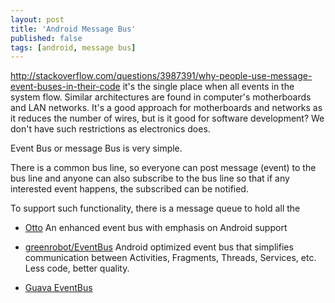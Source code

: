 ```yaml
---
layout: post
title: 'Android Message Bus'
published: false
tags: [android, message bus]
---
```


http://stackoverflow.com/questions/3987391/why-people-use-message-event-buses-in-their-code
it's the single place when all events in the system flow. Similar architectures are found in computer's motherboards and LAN networks. It's a good approach for motherboards and networks as it reduces the number of wires, but is it good for software development? We don't have such restrictions as electronics does.

Event Bus or message Bus is very simple.

There is a common bus line, so everyone can post message (event) to the bus line and anyone can also subscribe to the bus line so that if any interested event happens, the subscribed can be notified.

To support such functionality, there is a message queue to hold all the

- [Otto](http://square.github.io/otto/) An enhanced event bus with emphasis on Android support

- [greenrobot/EventBus](https://github.com/greenrobot/EventBus)
  Android optimized event bus that simplifies communication between Activities, Fragments, Threads, Services, etc. Less code, better quality.

- [Guava EventBus](https://code.google.com/p/guava-libraries/wiki/EventBusExplained)
